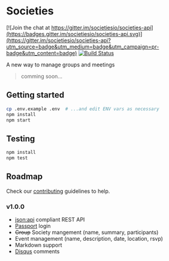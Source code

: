 # Societies

[![Join the chat at https://gitter.im/societiesio/societies-api](https://badges.gitter.im/societiesio/societies-api.svg)](https://gitter.im/societiesio/societies-api?utm_source=badge&utm_medium=badge&utm_campaign=pr-badge&utm_content=badge)
[![Build Status](https://travis-ci.org/societiesio/societies-api.svg?branch=master)](https://travis-ci.org/societiesio/societies-api)

A new way to manage groups and meetings

> comming soon...

## Getting started

```bash
cp .env.example .env  # ...and edit ENV vars as necessary
npm install
npm start
```

## Testing

```bash
npm install
npm test
```

## Roadmap

Check our [contributing](./CONTRIBUTING.md) guidelines to help.

### v1.0.0

- [json:api](http://jsonapi.org/) compliant REST API
- [Passport](http://passportjs.org/) login
- ~~Group~~ Society mangement (name, summary, participants)
- Event management (name, description, date, location, rsvp)
- Markdown support
- [Disqus](https://disqus.com/) comments
